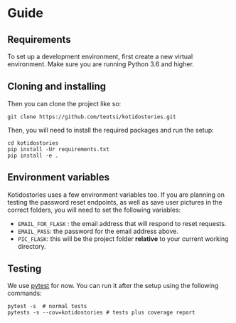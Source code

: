 # Guide

## Requirements
To set up a development environment, first create a new virtual environment. Make sure you are running Python 3.6 and higher. 

## Cloning and installing
Then you can clone the project like so:
```
git clone https://github.com/teotsi/kotidostories.git
```
Then, you will need to install the required packages and run the setup:
```
cd kotidostories
pip install -Ur requirements.txt
pip install -e .
```

## Environment variables
Kotidostories uses a few environment variables too. If you are planning on testing the password reset endpoints, as well as save user pictures in the correct folders, you will need to set the following variables:
  * `EMAIL_FOR_FLASK` : the email address that will respond to reset requests.
  * `EMAIL_PASS`: the password for the email address above.
  * `PIC_FLASK`: this will be the project folder **relative** to your current working directory.

## Testing

We use [pytest](https://docs.pytest.org/en/latest/) for now. You can run it after the setup using the following commands:

```
pytest -s  # normal tests
pytests -s --cov=kotidostories # tests plus coverage report
```

